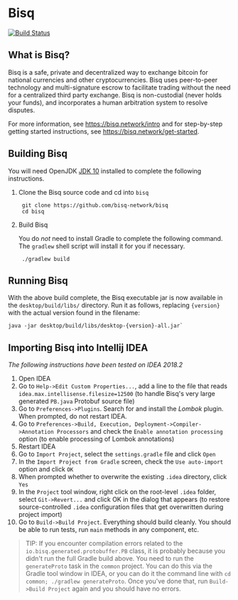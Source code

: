 # Bisq

[![Build Status](https://travis-ci.org/bisq-network/bisq.svg?branch=master)](https://travis-ci.org/bisq-network/bisq)


## What is Bisq?

Bisq is a safe, private and decentralized way to exchange bitcoin for national currencies and other cryptocurrencies. Bisq uses peer-to-peer technology and multi-signature escrow to facilitate trading without the need for a centralized third party exchange. Bisq is non-custodial (never holds your funds), and incorporates a human arbitration system to resolve disputes.

For more information, see https://bisq.network/intro and for step-by-step getting started instructions, see https://bisq.network/get-started.


## Building Bisq

You will need OpenJDK [JDK 10](https://jdk.java.net/10/) installed to complete the following instructions.

1. Clone the Bisq source code and cd into `bisq`

        git clone https://github.com/bisq-network/bisq
        cd bisq

2. Build Bisq

    You do _not_ need to install Gradle to complete the following command. The `gradlew` shell script will install it for you if necessary.

        ./gradlew build


## Running Bisq

With the above build complete, the Bisq executable jar is now available in the `desktop/build/libs/` directory. Run it as follows, replacing `{version}` with the actual version found in the filename:

    java -jar desktop/build/libs/desktop-{version}-all.jar`


## Importing Bisq into Intellij IDEA

_The following instructions have been tested on IDEA 2018.2_

 1. Open IDEA
 1. Go to `Help->Edit Custom Properties...`, add a line to the file that reads `idea.max.intellisense.filesize=12500` (to handle Bisq's very large generated `PB.java` Protobuf source file)
 1. Go to `Preferences->Plugins`. Search for and install the _Lombok_ plugin. When prompted, do not restart IDEA.
 1. Go to `Preferences->Build, Execution, Deployment->Compiler->Annotation Processors` and check the `Enable annotation processing` option (to enable processing of Lombok annotations)
 1. Restart IDEA
 1. Go to `Import Project`, select the `settings.gradle` file and click `Open`
 1. In the `Import Project from Gradle` screen, check the `Use auto-import` option and click `OK`
 1. When prompted whether to overwrite the existing `.idea` directory, click `Yes`
 1. In the `Project` tool window, right click on the root-level `.idea` folder, select `Git->Revert...` and click OK in the dialog that appears (to restore source-controlled `.idea` configuration files that get overwritten during project import)
 1. Go to `Build->Build Project`. Everything should build cleanly. You should be able to run tests, run `main` methods in any component, etc.

> TIP: If you encounter compilation errors related to the `io.bisq.generated.protobuffer.PB` class, it is probably because you didn't run the full Gradle build above. You need to run the `generateProto` task in the `common` project. You can do this via the Gradle tool window in IDEA, or you can do it the command line with `cd common; ./gradlew generateProto`. Once you've done that, run `Build->Build Project` again and you should have no errors.


